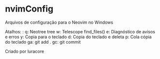 # nvimConfig
Arquivos de configuração para o Neovim no Windows

Atalhos:
    <leader>: <space>
    <leader>q: Neotree tree
    <leader>w: Telescope find_files()
    <leader>e: Diagnóstico de avisos e erros
    <leader>y: Copia para o teclado
    <leader>d: Copia do teclado e deleta
    <leader>p: Cola cópia do teclado
    <leader>ga: git add .
    <leader>gc: git commit

Criado por luracore
